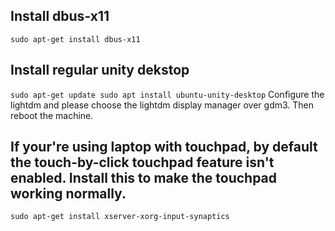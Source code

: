 ## Install dbus-x11
``
sudo apt-get install dbus-x11
``

## Install regular unity dekstop
``
sudo apt-get update
sudo apt install ubuntu-unity-desktop
``
Configure the lightdm and please choose the lightdm display manager over gdm3. Then reboot the machine.

## If your're using laptop with touchpad, by default the touch-by-click touchpad feature isn't enabled. Install this to make the touchpad working normally.
``
sudo apt-get install xserver-xorg-input-synaptics
``
